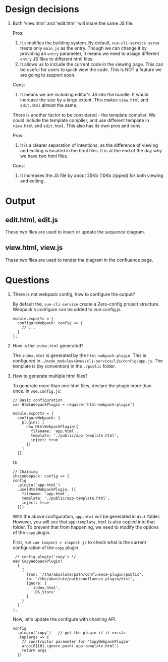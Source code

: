 # Design decisions

1. Both 'view.html' and 'edit.html' will share the same JS file.

    Pros:
    1. It simplifies the building system. By default, 
    `vue-cli-service serve` treats only `main.js` as the entry.
    Though we can change it by providing an `entry` parameter, 
    it means we need to assign different `entry` JS files to
    different html files.
    2. It allows us to include the current code in the viewing 
    page. This can be useful for users to quick view the code.
    This is NOT a feature we are going to support soon.
    
    Cons:
    1. It means we are including editor's JS into the bundle. It
    would increase the size by a large extent. This makes `view.html`
    and `edit.html` almost the same.
    
    There is another factor to be considered - the template compiler.
    We could include the template compiler, and use different template
    in `view.html` and `edit.html`. This also has its own pros and cons.
    
    Pros:
    1. It is a clearer separation of intentions, as the difference of 
    viewing and editing is located in the html files. It is at the end
    of the day why we have two html files.
    
    Cons:
    1. It increases the JS file by about 25Kb (10Kb zipped) for both
    viewing and editing.

# Output
## edit.html, edit.js
These two files are used to insert or update the sequence diagram. 
  
## view.html, view.js
These two files are used to render the diagram in the confluence page.

# Questions

1. There is not webpack config, how to configure the output?
    
    By default the, `vue-cli-service` create a Zero-config project structure. 
    Webpack's configure can be added to vue.config.js.
    ````
    module.exports = {
      configureWebpack: config => {
        // ...
      }
    };
    ````
2. How is the `index.html` generated?

    The `index.html` is generated by the `html-webpack-plugin`. This is
    configured in `./node_modules/@vue/cli-service/lib/config/app.js`.
    The template is (by convention) in the `./public` folder.
    
3. How to generate multiple html files?

    To generate more than one html files, declare the plugin more than once.
    In `vue.config.js`:
    ````
    // Basic configuration
    var HtmlWebpackPlugin = require('html-webpack-plugin')
    
    module.exports = {
      configureWebpack: {
        plugins: [
          new HtmlWebpackPlugin({
            filename: 'app.html',
            template: './public/app-template.html',
            inject: true
          })
        ]
      }};
    ````
    Or
    ````
    // Chaining
    chainWebpack: config => {
    config
      .plugin('app-html')
      .use(HtmlWebpackPlugin, [{
        filename: 'app.html',
        template: './public/app-template.html',
        inject: true
      }])
    ````
    With the above configuration, `app.html` will be generated in `dist` folder. However, you
    will see that `app-template.html` is also copied into that folder. To prevent that from
    happening, we need to modify the options of the `copy` plugin.
    
    First, run `vue inspect > inspect.js` to check what is the current configuration of the 
    `copy` plugin.
    ````
     /* config.plugin('copy') */
    new CopyWebpackPlugin(
      [
        {
          from: '/the/aboslute/path/confluence-plugin/public',
          to: '/the/aboslute/path/confluence-plugin/dist',
          ignore: [
            'index.html',
            '.DS_Store'
          ]
        }
      ]
    ),
    ````
    Now, let's update the configure with chaining API.
    ````
    config
      .plugin('copy')   // get the plugin if it exists
      .tap(args => {
        // constructor parameter for 'CopyWebpackPlugin'
        args[0][0].ignore.push('app-template.html')
        return args
      })
    ````